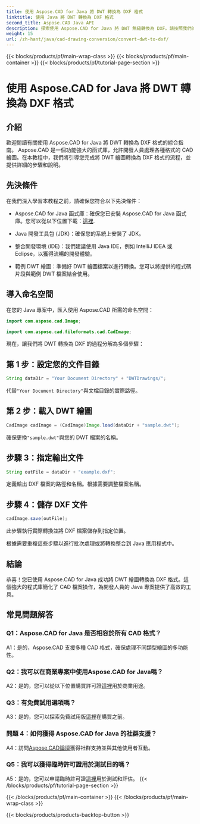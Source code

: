 ```yaml
---
title: 使用 Aspose.CAD for Java 將 DWT 轉換為 DXF 格式
linktitle: 使用 Java 將 DWT 轉換為 DXF 格式
second_title: Aspose.CAD Java API
description: 探索使用 Aspose.CAD for Java 將 DWT 無縫轉換為 DXF。請按照我們的逐步指南進行高效率的 CAD 檔案操作。
weight: 15
url: /zh-hant/java/cad-drawing-conversion/convert-dwt-to-dxf/
---
```


{{< blocks/products/pf/main-wrap-class >}}
{{< blocks/products/pf/main-container >}}
{{< blocks/products/pf/tutorial-page-section >}}

# 使用 Aspose.CAD for Java 將 DWT 轉換為 DXF 格式

## 介紹

歡迎閱讀有關使用 Aspose.CAD for Java 將 DWT 轉換為 DXF 格式的綜合指南。 Aspose.CAD 是一個功能強大的函式庫，允許開發人員處理各種格式的 CAD 繪圖。在本教程中，我們將引導您完成將 DWT 繪圖轉換為 DXF 格式的流程，並提供詳細的步驟和說明。

## 先決條件

在我們深入學習本教程之前，請確保您符合以下先決條件：

-  Aspose.CAD for Java 函式庫：確保您已安裝 Aspose.CAD for Java 函式庫。您可以從以下位置下載：[這裡](https://releases.aspose.com/cad/java/).

- Java 開發工具包 (JDK)：確保您的系統上安裝了 JDK。

- 整合開發環境 (IDE)：我們建議使用 Java IDE，例如 IntelliJ IDEA 或 Eclipse，以獲得流暢的開發體驗。

- 範例 DWT 繪圖：準備好 DWT 繪圖檔案以進行轉換。您可以將提供的程式碼片段與範例 DWT 檔案結合使用。

## 導入命名空間

在您的 Java 專案中，匯入使用 Aspose.CAD 所需的命名空間：

```java
import com.aspose.cad.Image;

import com.aspose.cad.fileformats.cad.CadImage;
```

現在，讓我們將 DWT 轉換為 DXF 的過程分解為多個步驟：

## 第 1 步：設定您的文件目錄

```java
String dataDir = "Your Document Directory" + "DWTDrawings/";
```

代替`"Your Document Directory"`與文檔目錄的實際路徑。

## 第 2 步：載入 DWT 繪圖

```java
CadImage cadImage = (CadImage)Image.load(dataDir + "sample.dwt");
```

確保更換`"sample.dwt"`與您的 DWT 檔案的名稱。

## 步驟 3：指定輸出文件

```java
String outFile = dataDir + "example.dxf";
```

定義輸出 DXF 檔案的路徑和名稱。根據需要調整檔案名稱。

## 步驟 4：儲存 DXF 文件

```java
cadImage.save(outFile);
```

此步驟執行實際轉換並將 DXF 檔案儲存到指定位置。

根據需要重複這些步驟以進行批次處理或將轉換整合到 Java 應用程式中。

## 結論

恭喜！您已使用 Aspose.CAD for Java 成功將 DWT 繪圖轉換為 DXF 格式。這個強大的程式庫簡化了 CAD 檔案操作，為開發人員的 Java 專案提供了高效的工具。

## 常見問題解答

### Q1：Aspose.CAD for Java 是否相容於所有 CAD 格式？

A1：是的，Aspose.CAD 支援多種 CAD 格式，確保處理不同類型繪圖的多功能性。

### Q2：我可以在商業專案中使用Aspose.CAD for Java嗎？

 A2：是的，您可以從以下位置購買許可證[這裡](https://purchase.aspose.com/buy)用於商業用途。

### Q3：有免費試用選項嗎？

 A3：是的，您可以探索免費試用版[這裡](https://releases.aspose.com/)在購買之前。

### 問題 4：如何獲得 Aspose.CAD for Java 的社群支援？

 A4：訪問[Aspose.CAD論壇](https://forum.aspose.com/c/cad/19)獲得社群支持並與其他使用者互動。

### Q5：我可以獲得臨時許可證用於測試目的嗎？

 A5：是的，您可以申請臨時許可證[這裡](https://purchase.aspose.com/temporary-license/)用於測試和評估。
{{< /blocks/products/pf/tutorial-page-section >}}

{{< /blocks/products/pf/main-container >}}
{{< /blocks/products/pf/main-wrap-class >}}

{{< blocks/products/products-backtop-button >}}
